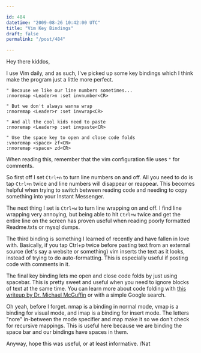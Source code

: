 ```yaml
---

id: 484
datetime: "2009-08-26 10:42:00 UTC"
title: "Vim Key Bindings"
draft: false
permalink: "/post/484"

---
```


Hey there kiddos,

I use Vim daily, and as such, I've picked up some key bindings which I think make the program just a little more perfect.

```vim
" Because we like our line numbers sometimes...
:nnoremap <Leader>n :set invnumber<CR>

" But we don't always wanna wrap
:nnoremap <Leader>r :set invwrap<CR>

" And all the cool kids need to paste
:nnoremap <Leader>p :set invpaste<CR>

" Use the space key to open and close code folds
:vnoremap <space> zf<CR>
:nnoremap <space> zd<CR>

```

When reading this, remember that the vim configuration file uses `"` for comments.

So first off I set `Ctrl+n` to turn line numbers on and off. All you need to do is tap `Ctrl+n` twice and line numbers will disappear or reappear. This becomes helpful when trying to switch between reading code and needing to copy something into your Instant Messenger.

The next thing I set is `Ctrl+w` to turn line wrapping on and off. I find line wrapping very annoying, but being able to hit `Ctrl+w` twice and get the entire line on the screen has proven useful when reading poorly formatted Readme.txts or mysql dumps.

The third binding is something I learned of recently and have fallen in love with. Basically, if you tap Ctrl\+p twice before pasting text from an external source \(let's say a website or something\) vim inserts the text as it looks, instead of trying to do auto-formatting. This is especially useful if posting code with comments in it.

The final key binding lets me open and close code folds by just using spacebar. This is pretty sweet and useful when you need to ignore blocks of text at the same time. You can learn more about code folding with [this writeup by Dr. Michael McGuffin](https://www.dgp.toronto.edu/~mjmcguff/learn/vim/folding.txt) or with a simple Google search.

Oh yeah, before I forget. nmap is a binding in normal mode, vmap is a binding for visual mode, and imap is a binding for insert mode. The letters "nore" in-between the mode specifier and map make it so we don't check for recursive mappings. This is useful here because we are binding the space bar and our bindings have spaces in them.

Anyway, hope this was useful, or at least informative.
/Nat

